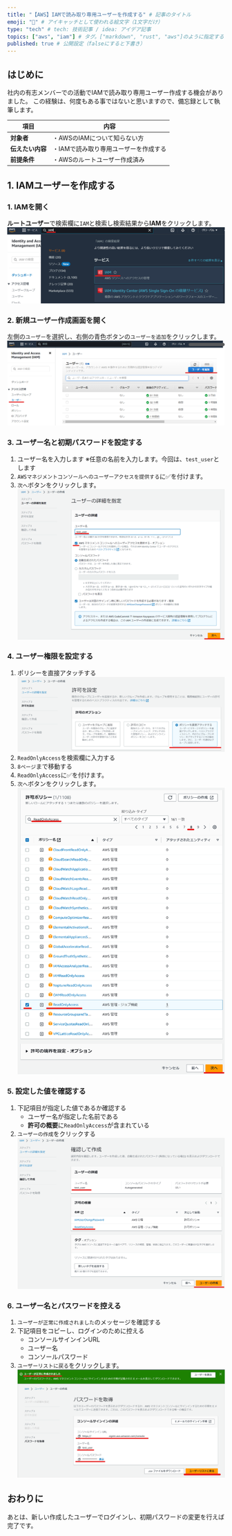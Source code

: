 ```yaml
---
title: "【AWS】IAMで読み取り専用ユーザーを作成する" # 記事のタイトル
emoji: "🤺" # アイキャッチとして使われる絵文字（1文字だけ）
type: "tech" # tech: 技術記事 / idea: アイデア記事
topics: ["aws", "iam"] # タグ。["markdown", "rust", "aws"]のように指定する
published: true # 公開設定（falseにすると下書き）
---
```

## はじめに
社内の有志メンバーでの活動でIAMで読み取り専用ユーザー作成する機会がありました。
この経験は、何度もある事ではないと思いますので、備忘録として執筆します。

|  項目  | 内容  |
| ---- | ---- |
|  **対象者**  |  ・AWSのIAMについて知らない方  |
|  **伝えたい内容**  |  ・IAMで読み取り専用ユーザーを作成する  |
|  **前提条件**  |  ・AWSのルートユーザー作成済み |


## 1. IAMユーザーを作成する

### 1. IAMを開く
**ルートユーザー**で検索欄に`IAM`と検索し検索結果から**IAM**をクリックします。
![sandbooks-aws-IAM-step01](/images/sandbooks-aws-IAM-step01.png)

### 2. 新規ユーザー作成画面を開く
左側の`ユーザー`を選択し、右側の青色ボタンの`ユーザーを追加`をクリックします。
![sandbooks-aws-IAM-step02](/images/sandbooks-aws-IAM-step02.png)

###  3. ユーザー名と初期パスワードを設定する
1. ユーザー名を入力します
    ※任意の名前を入力します。今回は、`test_user`とします
2. `AWSマネジメントコンソールへのユーザーアクセスを提供する`に✅を付けます。
3. `次へ`ボタンをクリックします。
![sandbooks-aws-IAM-step03](/images/sandbooks-aws-IAM-step03.png)

### 4. ユーザー権限を設定する
1. ポリシーを直接アタッチする
![sandbooks-aws-IAM-step04](/images/sandbooks-aws-IAM-step04.png)
2. `ReadOnlyAccess`を検索欄に入力する
3. `8ページ`まで移動する
4. `ReadOnlyAccess`に✅を付けます。
5. `次へ`ボタンをクリックします。
![sandbooks-aws-IAM-step05](/images/sandbooks-aws-IAM-step05.png)

### 5. 設定した値を確認する
1. 下記項目が指定した値であるか確認する
    - ユーザー名が指定した名前である
    - **許可の概要**に`ReadOnlyAccess`が含まれている
2. `ユーザーの作成`をクリックする
![sandbooks-aws-IAM-step06](/images/sandbooks-aws-IAM-step06.png)

### 6. ユーザー名とパスワードを控える
1. `ユーザーが正常に作成されました`のメッセージを確認する
2. 下記項目をコピーし、ログインのために控える
    - コンソールサインインURL
    - ユーザー名
    - コンソールパスワード
3. `ユーザーリストに戻る`をクリックします。
![sandbooks-aws-IAM-step07](/images/sandbooks-aws-IAM-step07.png)


## おわりに
あとは、新しい作成したユーザーでログインし、初期パスワードの変更を行えば完了です。






